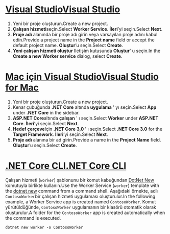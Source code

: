 # <a name="visual-studiotabvisual-studio"></a>[<span data-ttu-id="cf369-101">Visual Studio</span><span class="sxs-lookup"><span data-stu-id="cf369-101">Visual Studio</span></span>](#tab/visual-studio)

1. <span data-ttu-id="cf369-102">Yeni bir proje oluşturun.</span><span class="sxs-lookup"><span data-stu-id="cf369-102">Create a new project.</span></span>
1. <span data-ttu-id="cf369-103">**Çalışan hizmeti**seçin.</span><span class="sxs-lookup"><span data-stu-id="cf369-103">Select **Worker Service**.</span></span> <span data-ttu-id="cf369-104">**İleri**’yi seçin.</span><span class="sxs-lookup"><span data-stu-id="cf369-104">Select **Next**.</span></span>
1. <span data-ttu-id="cf369-105">**Proje adı** alanında bir proje adı girin veya varsayılan proje adını kabul edin.</span><span class="sxs-lookup"><span data-stu-id="cf369-105">Provide a project name in the **Project name** field or accept the default project name.</span></span> <span data-ttu-id="cf369-106">**Oluştur**’u seçin.</span><span class="sxs-lookup"><span data-stu-id="cf369-106">Select **Create**.</span></span>
1. <span data-ttu-id="cf369-107">**Yeni çalışan hizmeti oluştur** Iletişim kutusunda **Oluştur**' u seçin.</span><span class="sxs-lookup"><span data-stu-id="cf369-107">In the **Create a new Worker service** dialog, select **Create**.</span></span>

# <a name="visual-studio-for-mactabvisual-studio-mac"></a>[<span data-ttu-id="cf369-108">Mac için Visual Studio</span><span class="sxs-lookup"><span data-stu-id="cf369-108">Visual Studio for Mac</span></span>](#tab/visual-studio-mac)

1. <span data-ttu-id="cf369-109">Yeni bir proje oluşturun.</span><span class="sxs-lookup"><span data-stu-id="cf369-109">Create a new project.</span></span>
1. <span data-ttu-id="cf369-110">Kenar çubuğunda **.NET Core** altında **uygulama** ' yı seçin.</span><span class="sxs-lookup"><span data-stu-id="cf369-110">Select **App** under **.NET Core** in the sidebar.</span></span>
1. <span data-ttu-id="cf369-111">**ASP.NET Core**altında **çalışan** ' ı seçin.</span><span class="sxs-lookup"><span data-stu-id="cf369-111">Select **Worker** under **ASP.NET Core**.</span></span> <span data-ttu-id="cf369-112">**İleri**’yi seçin.</span><span class="sxs-lookup"><span data-stu-id="cf369-112">Select **Next**.</span></span>
1. <span data-ttu-id="cf369-113">**Hedef çerçeve**Için **.NET Core 3,0** ' ı seçin.</span><span class="sxs-lookup"><span data-stu-id="cf369-113">Select **.NET Core 3.0** for the **Target Framework**.</span></span> <span data-ttu-id="cf369-114">**İleri**’yi seçin.</span><span class="sxs-lookup"><span data-stu-id="cf369-114">Select **Next**.</span></span>
1. <span data-ttu-id="cf369-115">**Proje adı** alanına bir ad girin.</span><span class="sxs-lookup"><span data-stu-id="cf369-115">Provide a name in the **Project Name** field.</span></span> <span data-ttu-id="cf369-116">**Oluştur**’u seçin.</span><span class="sxs-lookup"><span data-stu-id="cf369-116">Select **Create**.</span></span>

# <a name="net-core-clitabnetcore-cli"></a>[<span data-ttu-id="cf369-117">.NET Core CLI</span><span class="sxs-lookup"><span data-stu-id="cf369-117">.NET Core CLI</span></span>](#tab/netcore-cli)

<span data-ttu-id="cf369-118">Çalışan hizmeti (`worker`) şablonunu bir komut kabuğundan [DotNet New](/dotnet/core/tools/dotnet-new) komutuyla birlikte kullanın.</span><span class="sxs-lookup"><span data-stu-id="cf369-118">Use the Worker Service (`worker`) template with the [dotnet new](/dotnet/core/tools/dotnet-new) command from a command shell.</span></span> <span data-ttu-id="cf369-119">Aşağıdaki örnekte, adlı `ContosoWorker`bir çalışan hizmeti uygulaması oluşturulur.</span><span class="sxs-lookup"><span data-stu-id="cf369-119">In the following example, a Worker Service app is created named `ContosoWorker`.</span></span> <span data-ttu-id="cf369-120">Komut yürütüldüğünde, `ContosoWorker` uygulamanın bir klasörü otomatik olarak oluşturulur.</span><span class="sxs-lookup"><span data-stu-id="cf369-120">A folder for the `ContosoWorker` app is created automatically when the command is executed.</span></span>

```dotnetcli
dotnet new worker -o ContosoWorker
```
